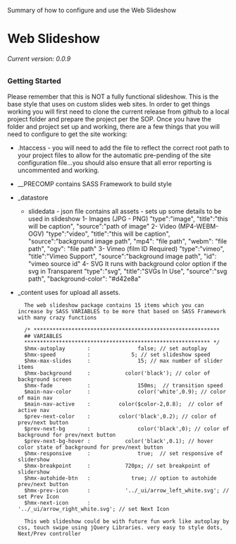 Summary of how to configure and use the Web Slideshow



# Web Slideshow
###### Current version: 0.0.9





### Getting Started
Please remember that this is NOT a fully functional slideshow.  This is the base style that uses on custom slides web sites.  In order to get things working you will first need to clone the current release from github to a local project folder and prepare the project per the SOP.  Once you have the folder and project set up and working, there are a few things that you will need to configure to get the site working:

* .htaccess - you will need to add the file to reflect the correct root path to your project files to allow for the automatic pre-pending of the site configuration file…you should also ensure that all error reporting is uncommented and working.

* __PRECOMP
	contains SASS Framework to build style

* _datastore
 	* slidedata - json file contains all assets - sets up some details to be used in slideshow
	  1- Images (JPG - PNG)
			"type":"image",
			"title":"this will be caption",
			"source":"path of image"
		2- Video (MP4-WEBM-OGV)
			"type":"video",
			"title":"this will be caption",
			"source":"background image path",
			"mp4": "file path",
			"webm": "file path",
			"ogv": "file path"
		3- Vimeo (film ID Required)
			"type":"vimeo",
			"title":"Vimeo Support",
			"source":"background image path",
			"id": "vimeo source id"
		4- SVG It runs with background color option if the svg in Transparent
			"type":"svg",
			"title":"SVGs In Use",
			"source":"svg path",
			"background-color": "#d42e8a"

* _content
		uses for upload all assets. 

		The web slideshow package contains 15 items which you can increase by SASS VARIABLES to be more that based on SASS Framework with many crazy functions

		/* ***********************************************************
		## VARIABLES
		*********************************************************** */
		$hmx-autoplay       :				false; // set autoplay
		$hmx-speed          :			  5; // set slideshow speed
		$hmx-max-slides     :				15; // max number of slider items
		$hmx-background     :		  	color('black'); // color of background screen
		$hmx-fade           :				150ms;  // transition speed
		$main-nav-color     :				color('white',0.9); // color of main nav
		$main-nav-active    :	      color($color-2,0.8);  // color of active nav
		$prev-next-color    :	      color('black',0.2); // color of prev/next button
		$prev-next-bg       :				color('black',0); // color of background for prev/next button
		$prev-next-bg-hover : 			color('black',0.1); // hover color state of background for prev/next button
		$hmx-responsive     :				true;  // set responsive of slidershow
		$hmx-breakpoint     :		    720px; // set breakpoint of slidershow
		$hmx-autohide-btn   :			  true; // option to autohide prev/next button
		$hmx-prev-icon      :		  	'../_ui/arrow_left_white.svg'; // set Prev Icon
		$hmx-next-icon      :				'../_ui/arrow_right_white.svg'; // set Next Icon

		This web slideshow could be with future fun work like autoplay by css, touch swipe using jQuery Libraries. very easy to style dots, Next/Prev controller
